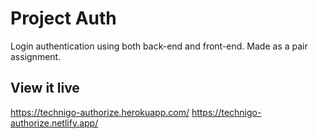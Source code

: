 # Project Auth
Login authentication using both back-end and front-end. Made as a pair assignment.

## View it live
https://technigo-authorize.herokuapp.com/
https://technigo-authorize.netlify.app/

